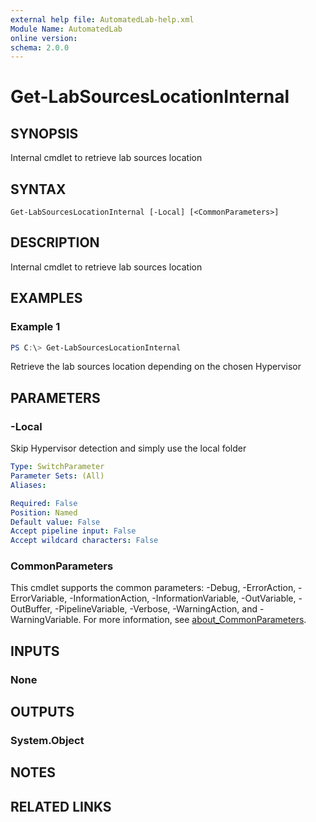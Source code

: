 ```yaml
---
external help file: AutomatedLab-help.xml
Module Name: AutomatedLab
online version:
schema: 2.0.0
---
```


# Get-LabSourcesLocationInternal

## SYNOPSIS
Internal cmdlet to retrieve lab sources location

## SYNTAX

```
Get-LabSourcesLocationInternal [-Local] [<CommonParameters>]
```

## DESCRIPTION
Internal cmdlet to retrieve lab sources location

## EXAMPLES

### Example 1
```powershell
PS C:\> Get-LabSourcesLocationInternal
```

Retrieve the lab sources location depending on the chosen Hypervisor

## PARAMETERS

### -Local
Skip Hypervisor detection and simply use the local folder

```yaml
Type: SwitchParameter
Parameter Sets: (All)
Aliases:

Required: False
Position: Named
Default value: False
Accept pipeline input: False
Accept wildcard characters: False
```

### CommonParameters
This cmdlet supports the common parameters: -Debug, -ErrorAction, -ErrorVariable, -InformationAction, -InformationVariable, -OutVariable, -OutBuffer, -PipelineVariable, -Verbose, -WarningAction, and -WarningVariable. For more information, see [about_CommonParameters](http://go.microsoft.com/fwlink/?LinkID=113216).

## INPUTS

### None
## OUTPUTS

### System.Object
## NOTES

## RELATED LINKS
